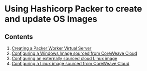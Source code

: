 # Using Hashicorp Packer to create and update OS Images

## Contents

1. [Creating a Packer Worker Virtual Server](creating-a-packer-worker-virtual-server.md)
2. [Configuring a Windows Image sourced from CoreWeave Cloud](configuring-a-windows-image-sourced-from-coreweave-cloud.md)
3. [Configuring an externally sourced cloud Linux image](configuring-an-externally-sourced-cloud-linux-image.md)
4. [Configuring a Linux image sourced from CoreWeave Cloud](configuring-a-linux-image-sourced-from-coreweave-cloud.md)
